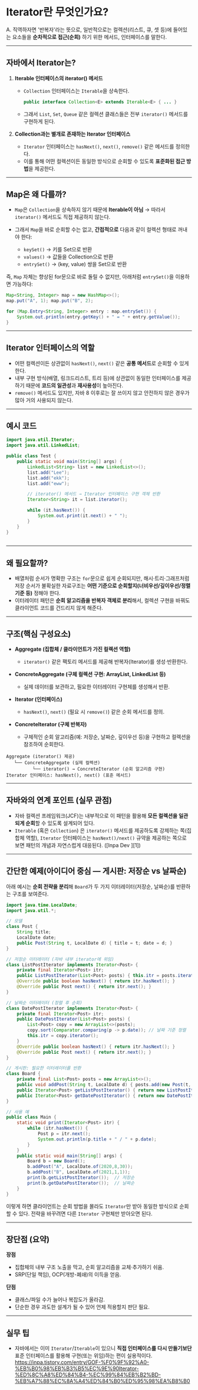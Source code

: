 # Iterator란 무엇인가요?

A. 직역하자면 '반복자'라는 뜻으로, 일반적으로는 컬렉션(리스트, 큐, 셋 등)에 들어있는 요소들을 **순차적으로 접근(순회)** 하기 위한 메서드, 인터페이스를 말한다.

---


## 자바에서 Iterator는?

1. **Iterable 인터페이스의 iterator() 메서드**

   * `Collection` 인터페이스는 `Iterable`을 상속한다.

     ```java
     public interface Collection<E> extends Iterable<E> { ... }
     ```
   * 그래서 `List`, `Set`, `Queue` 같은 컬렉션 클래스들은 전부 `iterator()` 메서드를 구현하게 된다.

2. **Collection과는 별개로 존재하는 Iterator 인터페이스**

   * `Iterator` 인터페이스는 `hasNext()`, `next()`, `remove()` 같은 메서드를 정의한다.
   * 이를 통해 어떤 컬렉션이든 동일한 방식으로 순회할 수 있도록 **표준화된 접근 방법**을 제공한다.

---

## Map은 왜 다를까?

* `Map`은 `Collection`을 상속하지 않기 때문에 **Iterable이 아님** → 따라서 `iterator()` 메서드도 직접 제공하지 않는다.
* 그래서 `Map`을 바로 순회할 수는 없고, **간접적으로** 다음과 같이 컬렉션 형태로 꺼내야 한다:

  * `keySet()` → 키를 Set으로 반환
  * `values()` → 값들을 Collection으로 반환
  * `entrySet()` → (key, value) 쌍을 Set으로 반환

즉, `Map` 자체는 향상된 for문으로 바로 돌릴 수 없지만,
아래처럼 `entrySet()`을 이용하면 가능하다:

```java
Map<String, Integer> map = new HashMap<>();
map.put("A", 1); map.put("B", 2);

for (Map.Entry<String, Integer> entry : map.entrySet()) {
    System.out.println(entry.getKey() + " = " + entry.getValue());
}
```

---

## Iterator 인터페이스의 역할

* 어떤 컬렉션이든 상관없이 `hasNext()`, `next()` 같은 **공통 메서드**로 순회할 수 있게 한다.
* 내부 구현 방식(배열, 링크드리스트, 트리 등)에 상관없이 동일한 인터페이스를 제공하기 때문에 **코드의 일관성**과 **재사용성**이 높아진다.
* `remove()` 메서드도 있지만, 자바 8 이후로는 잘 쓰이지 않고 안전하지 않은 경우가 많아 거의 사용되지 않는다.

---

## 예시 코드

```java
import java.util.Iterator;
import java.util.LinkedList;

public class Test {
    public static void main(String[] args) {
        LinkedList<String> list = new LinkedList<>();
        list.add("Lee"); 
        list.add("ekk"); 
        list.add("eww");

        // iterator() 메서드 → Iterator 인터페이스 구현 객체 반환
        Iterator<String> it = list.iterator();

        while (it.hasNext()) {
            System.out.print(it.next() + " ");
        }
    }
}
 
```

---

## 왜 필요할까?

* 배열처럼 순서가 명확한 구조는 `for`문으로 쉽게 순회되지만, 해시·트리·그래프처럼 저장 순서가 불확실한 자료구조는 **어떤 기준으로 순회할지(너비우선/깊이우선/정렬기준 등)** 정해야 한다.
* 이터레이터 패턴은 **순회 알고리즘을 반복자 객체로 분리**해서, 컬렉션 구현을 바꿔도 클라이언트 코드를 건드리지 않게 해준다.

---

## 구조(핵심 구성요소)

* **Aggregate (집합체 / 클라이언트가 가진 컬렉션 역할)**

  * `iterator()` 같은 팩토리 메서드를 제공해 반복자(Iterator)를 생성·반환한다.
* **ConcreteAggregate (구체 컬렉션 구현: ArrayList, LinkedList 등)**

  * 실제 데이터를 보관하고, 필요한 이터레이터 구현체를 생성해서 반환.
* **Iterator (인터페이스)**

  * `hasNext()`, `next()` (필요 시 `remove()`) 같은 순회 메서드를 정의.
* **ConcreteIterator (구체 반복자)**

  * 구체적인 순회 알고리즘(예: 저장순, 날짜순, 깊이우선 등)을 구현하고 컬렉션을 참조하여 순회한다.

```
Aggregate (iterator() 제공)
   └── ConcreteAggregate (실제 컬렉션)
          └── iterator() → ConcreteIterator (순회 알고리즘 구현)
Iterator 인터페이스: hasNext(), next() (표준 메서드)
```

---

## 자바와의 연계 포인트 (실무 관점)

* 자바 컬렉션 프레임워크(JCF)는 내부적으로 이 패턴을 활용해 **모든 컬렉션을 일관되게 순회**할 수 있도록 설계되어 있다.
* `Iterable` (혹은 `Collection`) 은 `iterator()` 메서드를 제공하도록 강제하는 쪽(집합체 역할), `Iterator` 인터페이스는 `hasNext()/next()` 규약을 제공하는 쪽으로 보면 패턴의 개념과 자연스럽게 대응된다. ([Inpa Dev ‍][1])

---

## 간단한 예제(아이디어 중심 — 게시판: 저장순 vs 날짜순)

아래 예시는 **순회 전략을 분리**해 `Board`가 두 가지 이터레이터(저장순, 날짜순)를 반환하는 구조를 보여준다.

```java
import java.time.LocalDate;
import java.util.*;

// 모델
class Post {
    String title;
    LocalDate date;
    public Post(String t, LocalDate d) { title = t; date = d; }
}

// 저장순 이터레이터 (자바 내부 iterator에 위임)
class ListPostIterator implements Iterator<Post> {
    private final Iterator<Post> itr;
    public ListPostIterator(List<Post> posts) { this.itr = posts.iterator(); }
    @Override public boolean hasNext() { return itr.hasNext(); }
    @Override public Post next() { return itr.next(); }
}

// 날짜순 이터레이터 (정렬 후 순회)
class DatePostIterator implements Iterator<Post> {
    private final Iterator<Post> itr;
    public DatePostIterator(List<Post> posts) {
        List<Post> copy = new ArrayList<>(posts);
        copy.sort(Comparator.comparing(p -> p.date)); // 날짜 기준 정렬
        this.itr = copy.iterator();
    }
    @Override public boolean hasNext() { return itr.hasNext(); }
    @Override public Post next() { return itr.next(); }
}

// 게시판: 필요한 이터레이터를 반환
class Board {
    private final List<Post> posts = new ArrayList<>();
    public void addPost(String t, LocalDate d) { posts.add(new Post(t, d)); }
    public Iterator<Post> getListPostIterator() { return new ListPostIterator(posts); }
    public Iterator<Post> getDatePostIterator() { return new DatePostIterator(posts); }
}

// 사용 예
public class Main {
    static void print(Iterator<Post> itr) {
        while (itr.hasNext()) {
            Post p = itr.next();
            System.out.println(p.title + " / " + p.date);
        }
    }
    public static void main(String[] args) {
        Board b = new Board();
        b.addPost("A", LocalDate.of(2020,8,30));
        b.addPost("B", LocalDate.of(2021,1,1));
        print(b.getListPostIterator());  // 저장순
        print(b.getDatePostIterator());  // 날짜순
    }
}
```

이렇게 하면 클라이언트는 순회 방법을 몰라도 `Iterator`만 받아 동일한 방식으로 순회할 수 있다. 전략을 바꾸려면 다른 `Iterator` 구현체만 받아오면 된다.

---

## 장단점 (요약)

**장점**

* 집합체의 내부 구조 노출을 막고, 순회 알고리즘을 교체·추가하기 쉬움.
* SRP(단일 책임), OCP(개방-폐쇄)의 이득을 얻음.

**단점**

* 클래스/파일 수가 늘어나 복잡도가 올라감.
* 단순한 경우 과도한 설계가 될 수 있어 언제 적용할지 판단 필요.

---

## 실무 팁

* 자바에서는 이미 `Iterator`/`Iterable`이 있으니 **직접 인터페이스를 다시 만들기보단** 표준 인터페이스를 활용해 구현(또는 위임)하는 편이 실용적이다.
https://inpa.tistory.com/entry/GOF-%F0%9F%92%A0-%EB%B0%98%EB%B3%B5%EC%9E%90Iterator-%ED%8C%A8%ED%84%B4-%EC%99%84%EB%B2%BD-%EB%A7%88%EC%8A%A4%ED%84%B0%ED%95%98%EA%B8%B0


